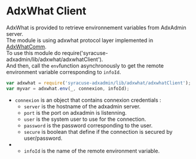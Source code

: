 
# AdxWhat Client  
AdxWhat is provided to retrieve environnement variables from AdxAdmin server.  
The module is using adxwhat protocol layer implemented in [AdxWhatComm](./adxwhatComm.md).  
To use this module do require('syracuse-adxadmin/lib/adxwhat/adxwhatClient').  
And then, call the `env`function asynchronously to get the remote environment variable corresponding to `infoId`.  

``` javascript
var adxwhat = require('syracuse-adxadmin/lib/adxwhat/adxwhatClient');
var myvar = adxwhat.env(_, connexion, infoId);
```

* `connexion` is an object that contains connexion credentials :  
   * `server` is the hostname of the adxadmin server.  
   * `port` is the port on adxadmin is listenning.  
   * `user` is the system user to use for the connection.  
   * `password` is the password corresponding to the user.  
   * `secure` is boolean that define if the connection is secured by user/password.  
* * `infoId` is the name of the remote environment variable.  

